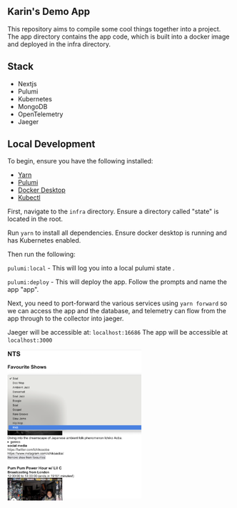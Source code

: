 ## Karin's Demo App

This repository aims to compile some cool things together into a project. The app directory contains the app code, which is built into a docker image and deployed in the infra directory.

## Stack

- Nextjs
- Pulumi
- Kubernetes
- MongoDB
- OpenTelemetry
- Jaeger

## Local Development

To begin, ensure you have the following installed:

- [Yarn](https://classic.yarnpkg.com/lang/en/docs/install/#mac-stable)
- [Pulumi](https://www.pulumi.com/docs/iac/download-install/)
- [Docker Desktop](https://www.docker.com/products/docker-desktop/)
- [Kubectl](https://kubernetes.io/docs/tasks/tools/install-kubectl-macos/)

First, navigate to the `infra` directory. Ensure a directory called "state" is located in the root.

Run `yarn` to install all dependencies. Ensure docker desktop is running and has Kubernetes enabled.

Then run the following:

`pulumi:local` - This will log you into a local pulumi state .

`pulumi:deploy` - This will deploy the app. Follow the prompts and name the app "app".

Next, you need to port-forward the various services using `yarn forward` so we can access the app and the database, and telemetry can flow from the app through to the collector into jaeger.

Jaeger will be accessible at: `localhost:16686`
The app will be accessible at `localhost:3000`

<img src="image.png" alt="nts" width="300"/>
